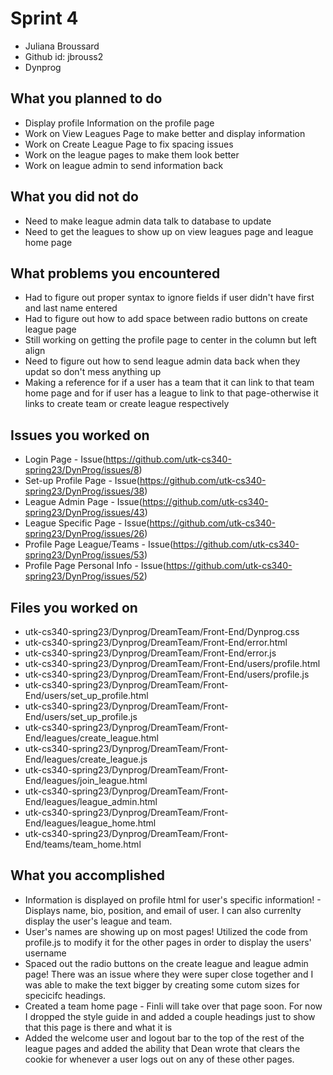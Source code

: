 # Sprint 4
* Juliana Broussard
* Github id: jbrouss2
* Dynprog

## What you planned to do
* Display profile Information on the profile page
* Work on View Leagues Page to make better and display information
* Work on Create League Page to fix spacing issues
* Work on the league pages to make them look better
* Work on league admin to send information back

## What you did not do
* Need to make league admin data talk to database to update
* Need to get the leagues to show up on view leagues page and league home page 

## What problems you encountered
* Had to figure out proper syntax to ignore fields if user didn't have first and last name entered
* Had to figure out how to add space between radio buttons on create league page
* Still working on getting the profile page to center in the column but left align
* Need to figure out how to send league admin data back when they updat so don't mess anything up
* Making a reference for if a user has a team that it can link to that team home page and for if user has a league to link to that page-otherwise it links to create team or create league respectively 

## Issues you worked on
* Login Page - Issue(https://github.com/utk-cs340-spring23/DynProg/issues/8)
* Set-up Profile Page - Issue(https://github.com/utk-cs340-spring23/DynProg/issues/38)
* League Admin Page - Issue(https://github.com/utk-cs340-spring23/DynProg/issues/43)
* League Specific Page - Issue(https://github.com/utk-cs340-spring23/DynProg/issues/26)
* Profile Page League/Teams - Issue(https://github.com/utk-cs340-spring23/DynProg/issues/53)
* Profile Page Personal Info - Issue(https://github.com/utk-cs340-spring23/DynProg/issues/52)

## Files you worked on
* utk-cs340-spring23/Dynprog/DreamTeam/Front-End/Dynprog.css
* utk-cs340-spring23/Dynprog/DreamTeam/Front-End/error.html
* utk-cs340-spring23/Dynprog/DreamTeam/Front-End/error.js
* utk-cs340-spring23/Dynprog/DreamTeam/Front-End/users/profile.html
* utk-cs340-spring23/Dynprog/DreamTeam/Front-End/users/profile.js
* utk-cs340-spring23/Dynprog/DreamTeam/Front-End/users/set_up_profile.html 
* utk-cs340-spring23/Dynprog/DreamTeam/Front-End/users/set_up_profile.js
* utk-cs340-spring23/Dynprog/DreamTeam/Front-End/leagues/create_league.html
* utk-cs340-spring23/Dynprog/DreamTeam/Front-End/leagues/create_league.js
* utk-cs340-spring23/Dynprog/DreamTeam/Front-End/leagues/join_league.html
* utk-cs340-spring23/Dynprog/DreamTeam/Front-End/leagues/league_admin.html
* utk-cs340-spring23/Dynprog/DreamTeam/Front-End/leagues/league_home.html
* utk-cs340-spring23/Dynprog/DreamTeam/Front-End/teams/team_home.html

## What you accomplished
* Information is displayed on profile html for user's specific information! - Displays name, bio, position, and email of user. I can also currenlty display the user's league and team.
* User's names are showing up on most pages! Utilized the code from profile.js to modify it for the other pages in order to display the users' username
* Spaced out the radio buttons on the create league and league admin page! There was an issue where they were super close together and I was able to make the text bigger by creating some cutom sizes for specicifc headings.
* Created a team home page - Finli will take over that page soon. For now I dropped the style guide in and added a couple headings just to show that this page is there and what it is
* Added the welcome user and logout bar to the top of the rest of the league pages and added the ability that Dean wrote that clears the cookie for whenever a user logs out on any of these other pages.
